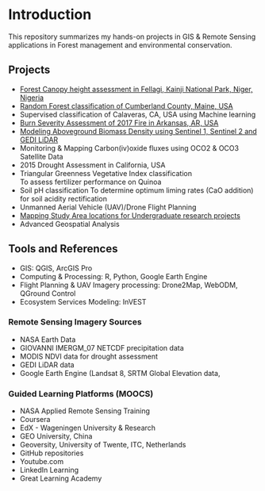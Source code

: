 # Introduction
This repository summarizes my hands-on projects in GIS & Remote Sensing applications in Forest management and environmental conservation.
## Projects
- [Forest Canopy height assessment in Fellagi, Kainji National Park, Niger, Nigeria](https://github.com/GEO-001/hands-on-projects/blob/main/Project%20files/forest%20canopy%20height%20assessment/3D_forest_height.md)
- [Random Forest classification of Cumberland County, Maine, USA](https://github.com/GEO-001/hands-on-projects/blob/main/Project%20files/Land%20Cover%20Classification/Random%20Forest.md)
- Supervised classification of Calaveras, CA, USA using Machine learning
- [Burn Severity Assessment of 2017 Fire in Arkansas, AR, USA](https://github.com/GEO-001/hands-on-projects/blob/main/Project%20files/Fire%20Risk%20Assessment/Burn%20severity.md)
- [Modeling Aboveground Biomass Density using Sentinel 1, Sentinel 2 and GEDI LiDAR](https://github.com/GEO-001/hands-on-projects/blob/main/Project%20files/Above%20Ground%20Biomass%20Modeling/agbd.md)
- Monitoring & Mapping Carbon(iv)oxide fluxes using OCO2 & OCO3 Satellite Data
- 2015 Drought Assessment in California, USA
- Triangular Greenness Vegetative Index classification <br> To assess fertilizer performance on Quinoa
- Soil pH classification
  To determine optimum liming rates (CaO addition) for soil acidity rectification
- Unmanned Aerial Vehicle (UAV)/Drone Flight Planning<br>
- [Mapping Study Area locations for Undergraduate research projects](https://github.com/GEO-001/hands-on-projects/blob/main/Project%20files/study_area_maps.ipynb)
- Advanced Geospatial Analysis

## Tools and References
- GIS: QGIS, ArcGIS Pro
- Computing & Processing: R, Python, Google Earth Engine
- Flight Planning & UAV Imagery processing: Drone2Map, WebODM, QGround Control
- Ecosystem Services Modeling: InVEST
  
### Remote Sensing Imagery Sources
- NASA Earth Data
- GIOVANNI IMERGM_07 NETCDF precipitation data
- MODIS NDVI data for drought assessment
- GEDI LiDAR data
- Google Earth Engine (Landsat 8, SRTM Global Elevation data,

### Guided Learning Platforms (MOOCS)
- NASA Applied Remote Sensing Training
- Coursera
- EdX - Wageningen University & Research
- GEO University, China
- Geoversity, University of Twente, ITC, Netherlands
- GitHub repositories
- Youtube.com
- LinkedIn Learning
- Great Learning Academy
  


